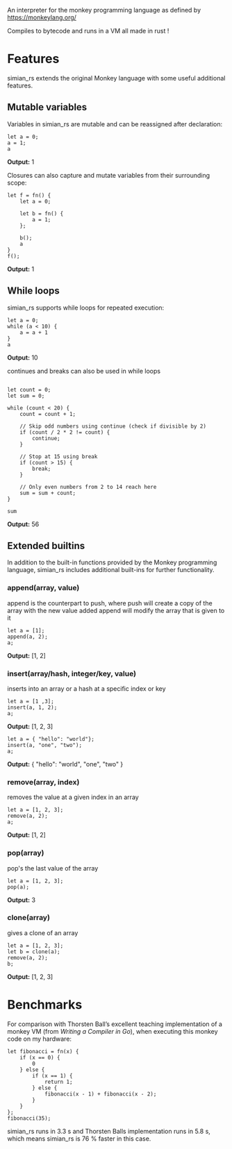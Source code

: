 An interpreter for the monkey programming language as defined by https://monkeylang.org/

Compiles to bytecode and runs in a VM all made in rust !

# Features

simian_rs extends the original Monkey language with some useful additional features.

## Mutable variables

Variables in simian_rs are mutable and can be reassigned after declaration:

```monkey
let a = 0;
a = 1;
a
```

**Output:** 1

Closures can also capture and mutate variables from their surrounding scope:

```monkey
let f = fn() {
    let a = 0;

    let b = fn() {
        a = 1;
    };

    b();
    a
}
f();
```

**Output:** 1

## While loops

simian_rs supports while loops for repeated execution:

```monkey
let a = 0;
while (a < 10) {
    a = a + 1
}
a
```

**Output:** 10

continues and breaks can also be used in while loops

```monkey

let count = 0;
let sum = 0;

while (count < 20) {
    count = count + 1;

    // Skip odd numbers using continue (check if divisible by 2)
    if (count / 2 * 2 != count) {
        continue;
    }

    // Stop at 15 using break
    if (count > 15) {
        break;
    }

    // Only even numbers from 2 to 14 reach here
    sum = sum + count;
}

sum
```

**Output:** 56

## Extended builtins

In addition to the built-in functions provided by the Monkey programming language, simian_rs includes additional built-ins for further functionality.

### append(array, value)

append is the counterpart to push, where push will create a copy of the array with the new value added append will modify the array that is given to it

```monkey
let a = [1];
append(a, 2);
a;
```

**Output:** [1, 2]

### insert(array/hash, integer/key, value)

inserts into an array or a hash at a specific index or key

```monkey
let a = [1 ,3]; 
insert(a, 1, 2); 
a;
```

**Output:** [1, 2, 3]


```monkey
let a = { "hello": "world"}; 
insert(a, "one", "two"); 
a;
```

**Output:** { "hello": "world", "one", "two" }

### remove(array, index)

removes the value at a given index in an array

```monkey
let a = [1, 2, 3];
remove(a, 2);
a;
```

**Output:** [1, 2]

### pop(array)

pop's the last value of the array

```monkey
let a = [1, 2, 3];
pop(a);
```

**Output:** 3

### clone(array)

gives a clone of an array

```monkey
let a = [1, 2, 3];
let b = clone(a);
remove(a, 2);
b;
```

**Output:** [1, 2, 3]

# Benchmarks

For comparison with Thorsten Ball’s excellent teaching implementation of a monkey VM (from _Writing a Compiler in Go_), when executing this monkey code on my hardware:

```monkey
let fibonacci = fn(x) {
    if (x == 0) {
        0
    } else {
        if (x == 1) {
            return 1;
        } else {
            fibonacci(x - 1) + fibonacci(x - 2);
        }
    }
};
fibonacci(35);
```

simian_rs runs in 3.3 s and Thorsten Balls implementation runs in 5.8 s, which means simian_rs is 76 % faster in this case.
